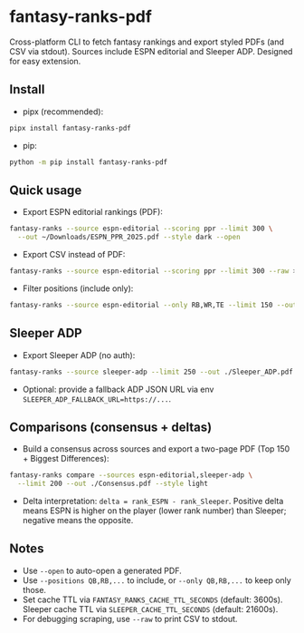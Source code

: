 # fantasy-ranks-pdf

Cross-platform CLI to fetch fantasy rankings and export styled PDFs (and CSV via stdout). Sources include ESPN editorial and Sleeper ADP. Designed for easy extension.

## Install
- pipx (recommended):
```bash
pipx install fantasy-ranks-pdf
```
- pip:
```bash
python -m pip install fantasy-ranks-pdf
```

## Quick usage
- Export ESPN editorial rankings (PDF):
```bash
fantasy-ranks --source espn-editorial --scoring ppr --limit 300 \
  --out ~/Downloads/ESPN_PPR_2025.pdf --style dark --open
```
- Export CSV instead of PDF:
```bash
fantasy-ranks --source espn-editorial --scoring ppr --limit 300 --raw > ranks.csv
```
- Filter positions (include only):
```bash
fantasy-ranks --source espn-editorial --only RB,WR,TE --limit 150 --out ./SkillPositions.pdf
```

## Sleeper ADP
- Export Sleeper ADP (no auth):
```bash
fantasy-ranks --source sleeper-adp --limit 250 --out ./Sleeper_ADP.pdf
```
- Optional: provide a fallback ADP JSON URL via env `SLEEPER_ADP_FALLBACK_URL=https://...`.

## Comparisons (consensus + deltas)
- Build a consensus across sources and export a two-page PDF (Top 150 + Biggest Differences):
```bash
fantasy-ranks compare --sources espn-editorial,sleeper-adp \
  --limit 200 --out ./Consensus.pdf --style light
```
- Delta interpretation: `delta = rank_ESPN - rank_Sleeper`. Positive delta means ESPN is higher on the player (lower rank number) than Sleeper; negative means the opposite.

## Notes
- Use `--open` to auto-open a generated PDF.
- Use `--positions QB,RB,...` to include, or `--only QB,RB,...` to keep only those.
- Set cache TTL via `FANTASY_RANKS_CACHE_TTL_SECONDS` (default: 3600s). Sleeper cache TTL via `SLEEPER_CACHE_TTL_SECONDS` (default: 21600s).
- For debugging scraping, use `--raw` to print CSV to stdout.

